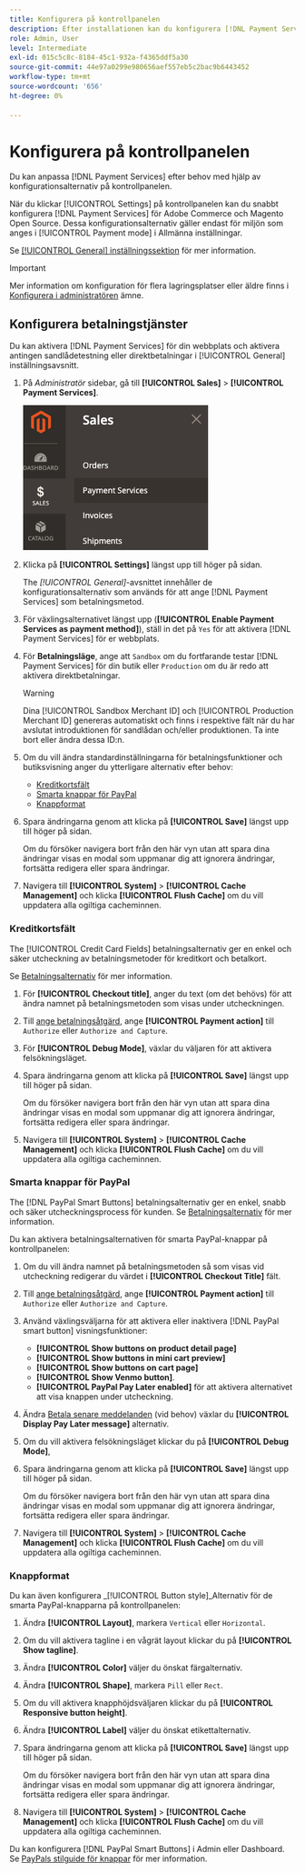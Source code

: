 ```yaml
---
title: Konfigurera på kontrollpanelen
description: Efter installationen kan du konfigurera [!DNL Payment Services] på kontrollpanelen.
role: Admin, User
level: Intermediate
exl-id: 015c5c8c-8184-45c1-932a-f4365ddf5a30
source-git-commit: 44e97a0299e980656aef557eb5c2bac9b6443452
workflow-type: tm+mt
source-wordcount: '656'
ht-degree: 0%

---
```


# Konfigurera på kontrollpanelen

Du kan anpassa [!DNL Payment Services] efter behov med hjälp av konfigurationsalternativ på kontrollpanelen.

När du klickar [!UICONTROL Settings] på kontrollpanelen kan du snabbt konfigurera [!DNL Payment Services] för Adobe Commerce och Magento Open Source. Dessa konfigurationsalternativ gäller endast för miljön som anges i [!UICONTROL Payment mode] i Allmänna inställningar.

Se [[!UICONTROL General] inställningssektion](#general-settings) för mer information.

>[!IMPORTANT]
>
> Mer information om konfiguration för flera lagringsplatser eller äldre finns i [Konfigurera i administratören](configure-admin.md) ämne.

## Konfigurera betalningstjänster

Du kan aktivera [!DNL Payment Services] för din webbplats och aktivera antingen sandlådetestning eller direktbetalningar i [!UICONTROL General] inställningsavsnitt.

1. På _Administratör_ sidebar, gå till **[!UICONTROL Sales]** > **[!UICONTROL Payment Services]**.

   ![Instrumentpanelsvy](assets/payment-services-menu-small.png)

1. Klicka på **[!UICONTROL Settings]** längst upp till höger på sidan.

   The _[!UICONTROL General]_-avsnittet innehåller de konfigurationsalternativ som används för att ange [!DNL Payment Services] som betalningsmetod.

1. För växlingsalternativet längst upp (**[!UICONTROL Enable Payment Services as payment method]**), ställ in det på `Yes` för att aktivera [!DNL Payment Services] för er webbplats.

1. För **Betalningsläge**, ange att `Sandbox` om du fortfarande testar [!DNL Payment Services] för din butik eller `Production` om du är redo att aktivera direktbetalningar.

   >[!WARNING]
   >
   >Dina [!UICONTROL Sandbox Merchant ID] och [!UICONTROL Production Merchant ID] genereras automatiskt och finns i respektive fält när du har avslutat introduktionen för sandlådan och/eller produktionen. Ta inte bort eller ändra dessa ID:n.

1. Om du vill ändra standardinställningarna för betalningsfunktioner och butiksvisning anger du ytterligare alternativ efter behov:

   - [Kreditkortsfält](#credit-card-fields)
   - [Smarta knappar för PayPal](#paypal-smart-buttons)
   - [Knappformat](#button-style)

1. Spara ändringarna genom att klicka på **[!UICONTROL Save]** längst upp till höger på sidan.

   Om du försöker navigera bort från den här vyn utan att spara dina ändringar visas en modal som uppmanar dig att ignorera ändringar, fortsätta redigera eller spara ändringar.

1. Navigera till **[!UICONTROL System]** > **[!UICONTROL Cache Management]** och klicka **[!UICONTROL Flush Cache]** om du vill uppdatera alla ogiltiga cacheminnen.

### Kreditkortsfält

The [!UICONTROL Credit Card Fields] betalningsalternativ ger en enkel och säker utcheckning av betalningsmetoder för kreditkort och betalkort.

Se [Betalningsalternativ](payments-options.md#paypal-smart-buttons) för mer information.

1. För **[!UICONTROL Checkout title]**, anger du text (om det behövs) för att ändra namnet på betalningsmetoden som visas under utcheckningen.
1. Till [ange betalningsåtgärd](production.md#set-payment-services-as-payment-method), ange **[!UICONTROL Payment action]** till `Authorize` eller `Authorize and Capture`.
1. För **[!UICONTROL Debug Mode]**, växlar du väljaren för att aktivera felsökningsläget.
1. Spara ändringarna genom att klicka på **[!UICONTROL Save]** längst upp till höger på sidan.

   Om du försöker navigera bort från den här vyn utan att spara dina ändringar visas en modal som uppmanar dig att ignorera ändringar, fortsätta redigera eller spara ändringar.

1. Navigera till **[!UICONTROL System]** > **[!UICONTROL Cache Management]** och klicka **[!UICONTROL Flush Cache]** om du vill uppdatera alla ogiltiga cacheminnen.

### Smarta knappar för PayPal

The [!DNL PayPal Smart Buttons] betalningsalternativ ger en enkel, snabb och säker utcheckningsprocess för kunden. Se [Betalningsalternativ](payments-options.md#paypal-smart-buttons) för mer information.

Du kan aktivera betalningsalternativen för smarta PayPal-knappar på kontrollpanelen:

1. Om du vill ändra namnet på betalningsmetoden så som visas vid utcheckning redigerar du värdet i **[!UICONTROL Checkout Title]** fält.
1. Till [ange betalningsåtgärd](production.md#set-payment-services-as-payment-method), ange **[!UICONTROL Payment action]** till `Authorize` eller `Authorize and Capture`.
1. Använd växlingsväljarna för att aktivera eller inaktivera [!DNL PayPal smart button] visningsfunktioner:
   - **[!UICONTROL Show buttons on product detail page]**
   - **[!UICONTROL Show buttons in mini cart preview]**
   - **[!UICONTROL Show buttons on cart page]**
   - **[!UICONTROL Show Venmo button]**.
   - **[!UICONTROL PayPal Pay Later enabled]** för att aktivera alternativet att visa knappen under utcheckning.

1. Ändra [Betala senare meddelanden](payments-options.md#pay-later-button) (vid behov) växlar du **[!UICONTROL Display Pay Later message]** alternativ.
1. Om du vill aktivera felsökningsläget klickar du på **[!UICONTROL Debug Mode]**,
1. Spara ändringarna genom att klicka på **[!UICONTROL Save]** längst upp till höger på sidan.

   Om du försöker navigera bort från den här vyn utan att spara dina ändringar visas en modal som uppmanar dig att ignorera ändringar, fortsätta redigera eller spara ändringar.

1. Navigera till **[!UICONTROL System]** > **[!UICONTROL Cache Management]** och klicka **[!UICONTROL Flush Cache]** om du vill uppdatera alla ogiltiga cacheminnen.

### Knappformat

Du kan även konfigurera _[!UICONTROL Button style]_Alternativ för de smarta PayPal-knapparna på kontrollpanelen:

1. Ändra **[!UICONTROL Layout]**, markera `Vertical` eller `Horizontal`.
1. Om du vill aktivera tagline i en vågrät layout klickar du på **[!UICONTROL Show tagline]**.
1. Ändra **[!UICONTROL Color]** väljer du önskat färgalternativ.
1. Ändra **[!UICONTROL Shape]**, markera `Pill` eller `Rect`.
1. Om du vill aktivera knapphöjdsväljaren klickar du på **[!UICONTROL Responsive button height]**.
1. Ändra **[!UICONTROL Label]** väljer du önskat etikettalternativ.
1. Spara ändringarna genom att klicka på **[!UICONTROL Save]** längst upp till höger på sidan.

   Om du försöker navigera bort från den här vyn utan att spara dina ändringar visas en modal som uppmanar dig att ignorera ändringar, fortsätta redigera eller spara ändringar.

1. Navigera till **[!UICONTROL System]** > **[!UICONTROL Cache Management]** och klicka **[!UICONTROL Flush Cache]** om du vill uppdatera alla ogiltiga cacheminnen.

Du kan konfigurera [!DNL PayPal Smart Buttons] i Admin eller Dashboard. Se [PayPals stilguide för knappar](https://developer.paypal.com/docs/checkout/standard/customize/buttons-style-guide/) för mer information.
